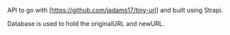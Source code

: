 API to go with [https://github.com/jadams17/tiny-url] and built using Strapi. 

Database is used to hold the originalURL and newURL. 